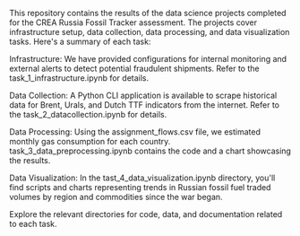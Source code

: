 This repository contains the results of the data science projects completed for the CREA Russia Fossil Tracker assessment. The projects cover infrastructure setup, data collection, data processing, and data visualization tasks. Here's a summary of each task:

Infrastructure: We have provided configurations for internal monitoring and external alerts to detect potential fraudulent shipments. Refer to the task_1_infrastructure.ipynb for details.

Data Collection: A Python CLI application is available to scrape historical data for Brent, Urals, and Dutch TTF indicators from the internet. Refer to the task_2_datacollection.ipynb for details.

Data Processing: Using the assignment_flows.csv file, we estimated monthly gas consumption for each country. task_3_data_preprocessing.ipynb contains the code and a chart showcasing the results.

Data Visualization: In the tast_4_data_visualization.ipynb directory, you'll find scripts and charts representing trends in Russian fossil fuel traded volumes by region and commodities since the war began.

Explore the relevant directories for code, data, and documentation related to each task.
